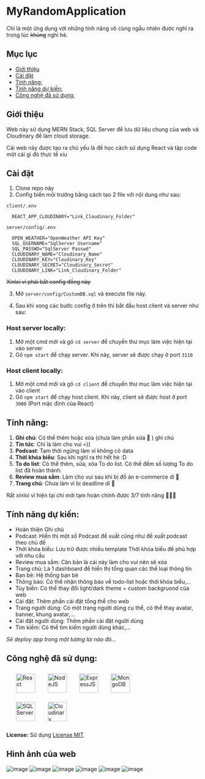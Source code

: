 # MyRandomApplication

Chỉ là một ứng dụng với những tính năng vô cùng ngẫu nhiên được nghĩ ra trong lúc ~~khùng~~ nghỉ hè.

## Mục lục

* [Giới thiệu](#giới-thiệu)
* [Cài đặt](#cài-đặt)
* [Tính năng:](#tính-năng)
* [Tính năng dự kiến:](#tính-năng-dự-kiến)
* [Công nghệ đã sử dụng:](#công-nghệ-đã-sử-dụng)

## Giới thiệu

Web này sử dụng MERN Stack, SQL Server để lưu dữ liệu chung của web và Cloudinary để làm cloud storage.

Cái web này được tạo ra chủ yếu là để học cách sử dụng React và tập code một cái gì đó thực tế xíu

## Cài đặt

1. Clone repo này
2. Config biến môi trường bằng cách tạo 2 file với nội dung như sau:

```
client/.env

  REACT_APP_CLOUDINARY="Link_Cloudinary_Folder"
```

```
server/config/.env

  OPEN_WEATHER="OpenWeather API Key"
  SQL_USERNAME="SqlServer Username"
  SQL_PASSWD="SqlServer Passwd"
  CLOUDINARY_NAME="Cloudinary_Name"
  CLOUDINARY_KEY="Cloudinary_Key"
  CLOUDINARY_SECRET="Cloudinary_Secret"
  CLOUDINARY_LINK="Link_Cloudinary_Folder"
```

~~Xinloi vì phải bắt config đống này~~

3. Mở `server/config/CustomDB.sql` và execute file này.

4. Sau khi xong các bước config ở trên thì bắt đầu host client và server như sau:
### Host server locally:

1. Mở một cmd mới và gõ `cd server` để chuyển thư mục làm việc hiện tại vào server
2. Gõ `npm start` để chạy server. Khi này, server sẽ được chạy ở port `3110`

### Host client locally:

1. Mở một cmd mới và gõ `cd client` để chuyển thư mục làm việc hiện tại vào client
2. Gõ `npm start` để chạy host client. Khi này, client sẽ được host ở port `3000` (Port mặc định của React)

## Tính năng:

1. **Ghi chú**: Có thể thêm hoặc xóa (chưa làm phần sửa 🥲 ) ghi chú
2. **Tin tức**: Chỉ là làm cho vui =))
3. **Podcast**: Tạm thời ngừng làm vì không có data
4. **Thời khóa biểu**: Sau khi nghĩ ra thì hết hè :D
5. **To do list**: Có thể thêm, sửa, xóa To do list. Có thể đếm số lượng To do list đã hoàn thành.
6. **Review mua sắm**: Làm cho vui sau khi bị đồ án e-commerce dí 🥲
7. **Trang chủ**: Chưa làm vì bị deadline dí 🥲

Rất xinloi vì hiện tại chỉ mới tạm hoàn chỉnh được 3/7 tính năng 🥲🥲🥲

## Tính năng dự kiến:

- Hoàn thiện Ghi chú
- Podcast: Hiển thị một số Podcast đề xuất cũng như đề xuất podcast theo chủ đề
- Thời khóa biểu: Lưu trữ được nhiều template Thời khóa biểu để phù hợp với nhu cầu
- Review mua sắm: Căn bản là cái này làm cho vui nên sẽ xóa
- Trang chủ: Là 1 dashboard để hiển thị tổng quan các thể loại thông tin
- Bạn bè: Hệ thống bạn bè
- Thông báo: Có thể nhận thông báo về todo-list hoặc thời khóa biểu,...
- Tùy biến: Có thể thay đổi light/dark theme + custom backgruond của web
- Cài đặt: Thêm phần cài đặt tổng thể cho web
- Trang người dùng: Có một trang người dùng cụ thể, có thể thay avatar, banner, khung avatar,...
- Cài đặt người dùng: Thêm phần cài đặt người dùng
- Tìm kiếm: Có thể tìm kiếm người dùng khác,...

*Sẽ deploy app trong một tương lai nào đó...*

## Công nghệ đã sử dụng:

<div style="padding: 2%">
<img style="margin: auto 3%" src="https://upload.wikimedia.org/wikipedia/commons/thumb/a/a7/React-icon.svg/1200px-React-icon.svg.png" height="50" alt="React">
<img style="margin: auto 3%" src="https://upload.wikimedia.org/wikipedia/commons/d/d9/Node.js_logo.svg" height="50" alt="NodeJS">
<img style="margin: auto 3%" src="https://upload.wikimedia.org/wikipedia/commons/6/64/Expressjs.png" height="50" alt="ExpressJS">
<img style="margin: auto 3%" src="https://upload.wikimedia.org/wikipedia/en/thumb/5/5a/MongoDB_Fores-Green.svg/1920px-MongoDB_Fores-Green.svg.png" height="50" alt="MongoDB">
</div>

<div style="padding: 2%">
<img style="margin: auto 3%" src="https://www.svgrepo.com/show/303229/microsoft-sql-server-logo.svg" height="50" alt="SQL Server">
<img style="margin: auto 3%" src="https://upload.wikimedia.org/wikipedia/commons/thumb/b/b2/Cloudinary_logo.svg/1920px-Cloudinary_logo.svg.png" height="50" alt="Cloudinary">
</div>

**License:** Sử dụng [License MIT](LICENSE.txt).

## Hình ảnh của web
![image](https://cdn.discordapp.com/attachments/1142165184677425204/1311720110372814858/image.png?ex=6749e20c&is=6748908c&hm=7a538f871a4bcbe15a81ecbf04fd8a76c8dcadee8cb1562e6ce0b44f89b2dec0&)
![image](https://cdn.discordapp.com/attachments/1142165184677425204/1311720184821579776/image.png?ex=6749e21e&is=6748909e&hm=a1134bdccd74c281a019ce9bc2d4a375a80691387e79344709ccf8c73e7b61ac&)
![image](https://cdn.discordapp.com/attachments/1142165184677425204/1311720227175661598/image.png?ex=6749e228&is=674890a8&hm=f2d5affcaf4a939b8949e07994e9f1afb81d1fb4618ac4ba6fd0b299a726c5f3&)
![image](https://cdn.discordapp.com/attachments/1142165184677425204/1311721099704143893/image.png?ex=6749e2f8&is=67489178&hm=644a4e1602a7b5c8ad59f21b08301fc0be9030d0e80120c3c00c1a82df796be7&)
![image](https://cdn.discordapp.com/attachments/1142165184677425204/1311722414123778129/image.png?ex=6749e432&is=674892b2&hm=fc60ea81cf4450a06020e774d6da1cdb0c7d6bcc6d896ec03d2e8ce320091baf&)
![image](https://cdn.discordapp.com/attachments/1142165184677425204/1311722529118752800/image.png?ex=6749e44d&is=674892cd&hm=5e89ef0935d4202276915e3dd250cacf043ac8a4fb53c24a430026e63144e425&)
